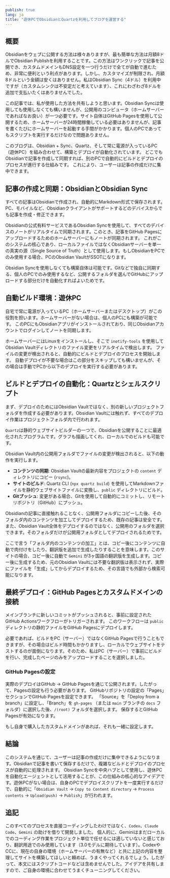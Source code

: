 ```yaml
---
publish: true
lang: ja
title: "遊休PCでObsidianとQuartzを利用してブログを運営する"
---
```


## 概要
Obsidianをウェブに公開する方法は様々ありますが、最も簡単な方法は月額8ドルでObsidian Publishを利用することです。この方法はワンクリックで記事を公開でき、カスタムドメインもDNS設定を一つ行うだけで全てが自動で進むため、非常に便利という利点があります。しかし、カスタマイズが制限され、月額8ドルという金額は安くはありません。私はObsidian Sync（4ドル）を利用中ですが（カスタムシンクは不安定だと考えています）、これにわざわざ8ドルを追加で支払いたくはありませんでした。

この記事では、私が使用した方法を共有しようと思います。Obsidian Syncは使用しても使用しなくても構いませんが、公開用のコンピュータ（ホームサーバーであればなお良い）が一つ必要です。サイト自体はGitHub Pagesを使用して公開するため、ホームサーバーが24時間稼働している必要はありませんが、記事を書くたびにホームサーバーを起動する手間がかかります。個人のPCであってもスクリプトを実行するだけなので問題ありません。

このブログは、Obsidian + Sync、Quartz、そして常に電源が入っているPC（遊休PC）を組み合わせて、構築とデプロイが自動化されています。
どこでもObsidianで記事を作成して同期すれば、別のPCで自動的にビルドとデプロイのプロセスが進行する仕組みです。
これにより、ユーザーは記事の作成だけに集中できます。

## 記事の作成と同期：ObsidianとObsidian Sync
すべての記事はObsidianで作成され、自動的にMarkdown形式で保存されます。
PC、モバイルなど、Obsidianクライアントがサポートするどのデバイスからでも記事を作成・修正できます。

Obsidianの公式有料サービスであるObsidian Syncを使用して、すべてのデバイスのノートがリアルタイムで同期されます。このとき、記事をGitHub Pagesにアップロードするためのホームサーバーにもノートが同期されます。
これがこのシステムの核心であり、ローカルファイルではなくObsidianサーバーを単一の真実の源（Single Source of Truth）として使用します。もしObsidianをPCでのみ使用する場合、PCのObsidian VaultがSSOTになります。

Obsidian Syncを使用しなくても構築自体は可能です。Gitなどで独自に同期する、個人のPCでのみ使用するなど、公開するフォルダを選んでGitHubにアップロードする部分だけを自動化すればよいためです。

## 自動ビルド環境：遊休PC
自宅で常に電源が入っているPC（ホームサーバーまたはデスクトップ）がこの役割を担います。ホームサーバーがない場合は、個人のPCにも構築が可能です。
このPCにもObsidianアプリがインストールされており、同じObsidianアカウントでログインしてノートを同期します。

ホームサーバーにはLinuxをインストールし、そこで `inotify-tools` を使用してObsidian Vaultディレクトリのファイル変更をリアルタイムで検出します。
ファイルの変更が検出されると、自動的にビルドとデプロイのプロセスを開始します。
自動デプロイが不要な場合はこの部分をスキップしても構いませんが、その場合は手動でPCから以下のデプロイを実行する必要があります。

## ビルドとデプロイの自動化：Quartzとシェルスクリプト
まず、デプロイのためにはObsidian Vaultではなく、別の新しいプロジェクトフォルダを作成する必要があります。Obsidian Vaultには触れず、すべてのデプロイ作業はプロジェクトフォルダ内で行われます。

`Quartz`は静的ウェブサイトビルダーの一つで、Obsidianを公開することに最適化されたプログラムです。グラフも描画してくれ、ローカルでのビルドも可能です。

Obsidian Vault内の公開用フォルダでファイルの変更が検出されると、以下の動作を実行します。

*   **コンテンツの同期**: Obsidian Vaultの最新内容をプロジェクトの `content` ディレクトリにコピー (`rsync`)。
*   **サイトのビルド**: Quartz CLI (`npx quartz build`) を使用してMarkdownファイルを静的ウェブサイトファイルに変換し、`public` ディレクトリにビルド。
*   **Gitプッシュ**: 変更がある場合、Gitを使用して自動的にコミットし、リモートリポジトリ（GitHub）にプッシュ。

Obsidianの記事に直接触れることなく、公開用フォルダにコピーした後、そのフォルダ内のコンテンツを加工してデプロイするため、既存の記事は安全です。また、Obsidian Vault全体をデプロイするのではなく、公開用のフォルダを選択できます。そのフォルダだけが公開用フォルダとしてデプロイされるためです。

ここで言う「フォルダ内のコンテンツの加工」とは、コピー後にコンテンツに自動で肉付けをしたり、翻訳版を追加で生成したりすることを意味します。このサイトの場合、コピー後に自動で `Gemini` が3ヶ国語の翻訳版を生成します。コピー後に生成するため、元のObsidian Vaultには不要な翻訳版は表示されず、実際にファイルを「生成」してからデプロイするため、その言語でも外部から検索可能になります。

## 最終デプロイ：GitHub Pagesとカスタムドメインの接続
メインブランチに新しいコミットがプッシュされると、事前に設定されたGitHub Actionsワークフローがトリガーされます。
このワークフローは `public` ディレクトリの静的ファイルをGitHub Pagesにデプロイします。

必要であれば、ビルドをPC（サーバー）ではなくGitHub Pagesで行うこともできますが、その場合はビルド時間もかかりますし、ローカルでウェブサイトをテストするのが面倒になります。そのため、私はPC（サーバー）で事前にビルドを行い、完成したページのみをアップロードすることを選択しました。

### GitHub Pagesの設定
実際のデプロイはGitHub -> GitHub Pagesを通じて公開されます。したがって、Pagesの設定も行う必要があります。
GitHubリポジトリの設定の「Pages」セクションでGitHub Pagesを設定できます。
「Source」を「Deploy from a branch」に設定し、「Branch」を `gh-pages` （または `main` ブランチの `docs` フォルダ）に選択した後、`/(root)` フォルダを選択します。
保存するとGitHub Pagesが有効になります。

もし自身で購入したカスタムドメインがあれば、それも一緒に設定します。

## 結論
このシステムを通じて、ユーザーは記事の作成だけに集中できるようになります。Obsidianで記事を書いて保存するだけで、複雑なビルドとデプロイのプロセスが自動的に処理されます。
Obsidian Syncを中央ハブとして使用し、遊休PCを自動化エージェントとして活用することが、この仕組みの核心的なアイデアです。遊休PCがない場合は、自身のPCでデプロイスクリプトを一度実行するだけで、自動的に「`Obsidian Vault` -> `Copy to Content directory` -> `Process contents` -> `Upload(push)` -> `Publish`」が行われます。

## 追記
このすべてのプロセスを直接コーディングしたわけではなく、`Codex`、`Claude Code`、`Gemini` の助けを借りて開発しました。
個人的に、Geminiはまだローカルでのコーディング作業をプロジェクト単位で任せるには適していないと感じており、翻訳用途でのみ使用しています（3.0モデルに期待しています）。CodexやCCに、現在の自身の環境（ホームサーバーの有無など）と共に上記の内容を整理してサイトを構築してほしいと頼めば、うまくやってくれるでしょう。したがって、本文にはスクリプトコードなどは含めませんでした。アイデアを共有しますので、ご自身の環境に合わせてうまくチューニングしてください。
